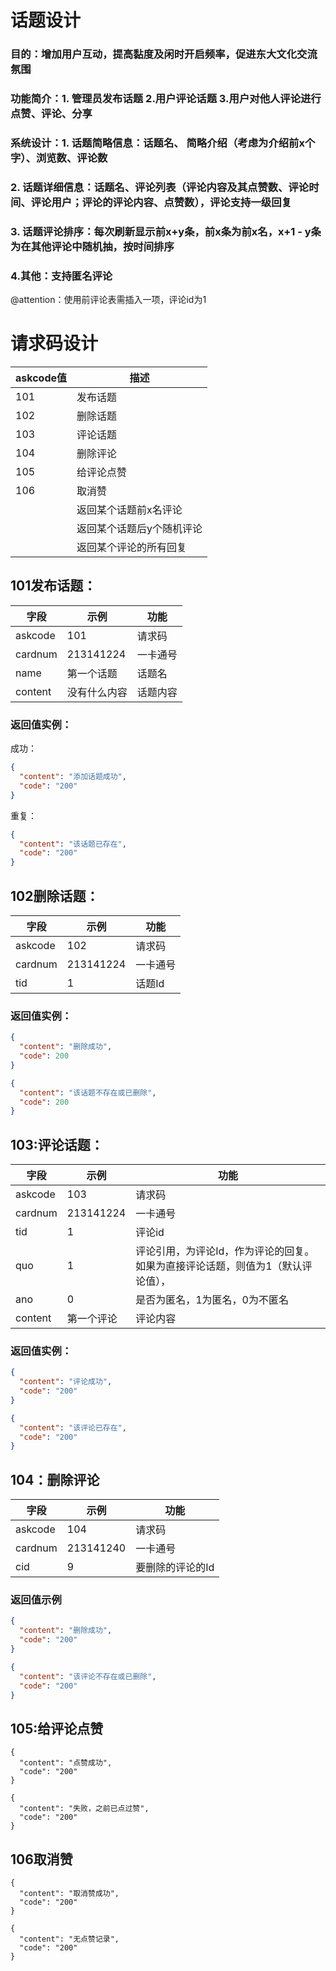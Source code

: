 # 话题设计

### 目的：增加用户互动，提高黏度及闲时开启频率，促进东大文化交流氛围

### 功能简介：1. 管理员发布话题       2.用户评论话题    3.用户对他人评论进行点赞、评论、分享

### 系统设计：1. 话题简略信息：话题名、 简略介绍（考虑为介绍前x个字）、浏览数、评论数

### 2. 话题详细信息：话题名、评论列表（评论内容及其点赞数、评论时间、评论用户；评论的评论内容、点赞数），评论支持一级回复

    

### 3. 话题评论排序：每次刷新显示前x+y条，前x条为前x名，x+1 - y条为在其他评论中随机抽，按时间排序

### 4.其他：支持匿名评论

 @attention：使用前评论表需插入一项，评论id为1

# 请求码设计

| askcode值 | 描述            |
| -------- | ------------- |
| 101      | 发布话题          |
| 102      | 删除话题          |
| 103      | 评论话题          |
| 104      | 删除评论          |
| 105      | 给评论点赞         |
| 106      | 取消赞           |
|          | 返回某个话题前x名评论   |
|          | 返回某个话题后y个随机评论 |
|          | 返回某个评论的所有回复   |

## 101发布话题：

| 字段      | 示例        | 功能   |
| ------- | --------- | ---- |
| askcode | 101       | 请求码  |
| cardnum | 213141224 | 一卡通号 |
| name    | 第一个话题     | 话题名  |
| content | 没有什么内容    | 话题内容 |

### 返回值实例：

成功：

```json
{
  "content": "添加话题成功", 
  "code": "200"
}
```

重复：

```json
{
  "content": "该话题已存在", 
  "code": "200"
}
```

   

## 102删除话题：

| 字段      | 示例        | 功能   |
| ------- | --------- | ---- |
| askcode | 102       | 请求码  |
| cardnum | 213141224 | 一卡通号 |
| tid     | 1         | 话题Id |

### 返回值实例：

```json
{
  "content": "删除成功", 
  "code": 200
}
```

```json
{
  "content": "该话题不存在或已删除", 
  "code": 200
}
```


## 103:评论话题：

| 字段      | 示例        | 功能                                       |
| ------- | --------- | ---------------------------------------- |
| askcode | 103       | 请求码                                      |
| cardnum | 213141224 | 一卡通号                                     |
| tid     | 1         | 评论id                                     |
| quo     | 1         | 评论引用，为评论Id，作为评论的回复。如果为直接评论话题，则值为1（默认评论值）， |
| ano     | 0         | 是否为匿名，1为匿名，0为不匿名                         |
| content | 第一个评论     | 评论内容                                     |

### 返回值实例：

```json
{
  "content": "评论成功", 
  "code": "200"
}
```

```json
{
  "content": "该评论已存在", 
  "code": "200"
}
```

## 104：删除评论

| 字段      | 示例        | 功能        |
| ------- | --------- | --------- |
| askcode | 104       | 请求码       |
| cardnum | 213141240 | 一卡通号      |
| cid     | 9         | 要删除的评论的Id |

### 返回值示例

```json
{
  "content": "删除成功", 
  "code": "200"
}
```

```json
{
  "content": "该评论不存在或已删除", 
  "code": "200"
}
```
## 105:给评论点赞

```
{
  "content": "点赞成功", 
  "code": "200"
}
```

```
{
  "content": "失败，之前已点过赞", 
  "code": "200"
}
```

## 106取消赞

```
{
  "content": "取消赞成功", 
  "code": "200"
}
```

```
{
  "content": "无点赞记录", 
  "code": "200"
}
```